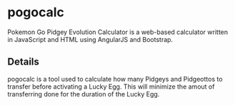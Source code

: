 # pogocalc
Pokemon Go Pidgey Evolution Calculator is a web-based calculator written in JavaScript and HTML using AngularJS and Bootstrap.

## Details
pogocalc is a tool used to calculate how many Pidgeys and Pidgeottos to transfer before activating a Lucky Egg. This will minimize the amout of transferring done for the duration of the Lucky Egg.
